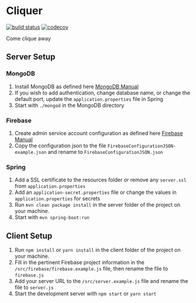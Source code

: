 # Cliquer

[![build status](https://travis-ci.com/PaulkaToast/cliquer.svg?token=P1VkBSZBd3mmuXRPmzZ6&branch=master)](https://travis-ci.com/PaulkaToast/cliquer)
[![codecov](https://codecov.io/gh/PaulkaToast/cliquer/branch/master/graph/badge.svg?token=qvTUmklxrz)](https://codecov.io/gh/PaulkaToast/cliquer)


Come clique away

## Server Setup
### MongoDB
1. Install MongoDB as defined here [MongoDB Manual](https://docs.mongodb.com/manual/installation/ "MongoDB Installation Manual")
2. If you wish to add authentication, change database name, or change the default port, update the `application.properties` file in Spring
3. Start with `./mongod` in the MongoDB directory
### Firebase
1. Create admin service account configuration as defined here [Firebase Manual](https://firebase.google.com/docs/database/rest/auth "Google Firebase REST Manual")
2. Copy the configuration json to the file `FirebaseConfigurationJSON-example.json` and rename to `FirebaseConfigurationJSON.json`
### Spring
1. Add a SSL certificate to the resources folder or remove any `server.ssl` from `application.properties`
2. Add an `application-secret.properties` file or change the values in `application.properties` for secrets
3. Run `mvn clean package install` in the server folder of the project on your machine.
4. Start with `mvn spring-boot:run`

## Client Setup
1. Run `npm install` or `yarn install` in the client folder of the project on your machine.
2. Fill in the pertinent Firebase project information in the `/src/firebase/firebase.example.js` file, then rename the file to `firebase.js`
3. Add your server URL to the `/src/server.example.js` file and rename the file to `server.js`
4. Start the development server with `npm start` or `yarn start`
